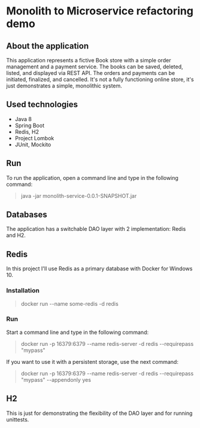 # Monolith to Microservice refactoring demo

## About the application
This application represents a fictive Book store with a simple order management and a payment service. The books can be saved, deleted, listed, and displayed via REST API. The orders and payments can be initiated, finalized, and cancelled. It's not a fully functioning online store, it's just demonstrates a simple,
monolithic system.

## Used technologies
- Java 8
- Spring Boot
- Redis, H2
- Project Lombok
- JUnit, Mockito

## Run

To run the application, open a command line and type in the following command:

> java -jar monolith-service-0.0.1-SNAPSHOT.jar

## Databases
The application has a switchable DAO layer with 2 implementation: Redis and H2.

## Redis
In this project I'll use Redis as a primary database with Docker for Windows 10.

### Installation
> docker run --name some-redis -d redis

### Run
Start a command line and type in the following command:
> docker run -p 16379:6379 --name redis-server -d redis --requirepass "mypass"

If you want to use it with a persistent storage, use the next command:
> docker run -p 16379:6379 --name redis-server -d redis --requirepass "mypass" --appendonly yes

## H2
This is just for demonstrating the flexibility of the DAO layer and for running unittests.